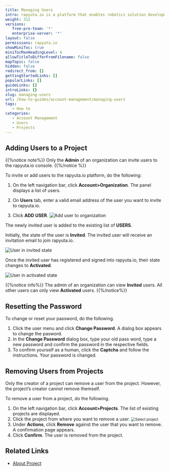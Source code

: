```yaml
---
title: Managing Users
intro: rapyuta.io is a platform that enables robotics solution development by providing the necessary software infrastructure and facilitating the interaction between multiple stakeholders who contribute to the solution development.
weight: 312
versions:
   free-pro-team: '*'
   enterprise-server: '*'
layout: false
permissions: rapyuta.io
showMiniToc: true
miniTocMaxHeadingLevel: 4
allowTitleToDifferFromFilename: false
mapTopic: false
hidden: false
redirect_from: []
gettingStartedLinks: []
popularLinks: []
guideLinks: []
introLinks: {}
slug: managing-users
url: /how-to-guides/account-management/managing-users
tags:
   - How to
categories:
   - Account Management
   - Users
   - Projects
---
```





## Adding Users to a Project

{{%notice note%}}
 Only the  **Admin** of an organization can invite users to the rapyuta.io console.
{{%/notice %}}

To invite or add users to the rapyuta.io platform, do the following:

1. On the left navigation bar, click **Account>Organization**. The panel displays a list of users.

2. On **Users** tab, enter a valid email address of the user you want to invite to rapyuta.io.

3. Click **ADD USER**.
<img src="/images/getting-started/organization/add-usr-org.png?classes=border,shadow&width=50pc" alt="Add user to organization" style="zoom:100%;" ></img>

The newly invited user is added to the existing list of **USERS**.

Initially, the state of the user is **Invited**. 
The invited user will receive an invitation email to join rapyuta.io.

<img src="/images/getting-started/organization/user-is-invited.png?classes=border,shadow&width=50pc" alt="User in invited state" style="zoom:100%;" />

Once the invited user has registered and signed into rapyuta.io, their state
changes to **Activated**.

<img src="/images/getting-started/organization/invited-user-signs-in.png?classes=border,shadow&width=50pc" alt="User in activated state" style="zoom:100%;" />

{{%notice info%}}
 The admin of an organization can view **Invited** users. All other users can only view **Activated** users.
{{%/notice%}}

## Resetting the Password 

To change or reset your password, do the following.

1. Click the user menu and click **Change Password**. A dialog box appears to change the pasword.
2. In the **Change Password** dialog box, type your old pass word, type a new password and confirm the password in the respective fields.
3. To confirm yourself as a human, click the **Captcha** and follow the instructions.
   Your password is changed.


## Removing Users from Projects

Only the creator of a project can remove a user from the project. However, the project’s creator cannot remove themself.

To remove a user from a project, do the following.

1. On the left navigation bar, click **Account>Projects**. The list of existing projects are displayed.
2. Click the project from where you want to remove a user.
   <img src="/images/getting-started/organization/project/select-proj.png?classes=border,shadow&width=50pc" alt="Select project" style="zoom:80%;" />
3. Under **Actions**, click **Remove** against the user that you want to remove. A confirmation page appears.
4. Click **Confirm**. The user is removed from the project.

## Related Links

* [About Project](/1_understanding-rio/12_core-concepts/#projects)

